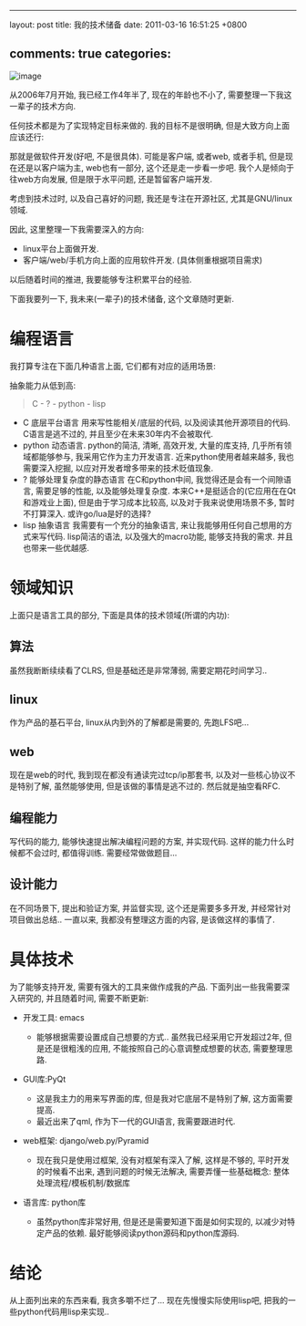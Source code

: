 
---
layout: post
title: 我的技术储备
date: 2011-03-16 16:51:25 +0800

comments: true
categories: 
---

![image](http://www.cqaz.com.cn/Files/UpLoadfiles/200907/%E6%9F%90%E6%88%90%E5%93%81%E6%B2%B9%E5%82%A8%E5%A4%87%E5%BA%93%EF%BC%8832%E4%B8%87m3%E5%82%A8%E6%B2%B9%E7%BD%90%E7%BE%A4%EF%BC%89.jpg)

从2006年7月开始, 我已经工作4年半了, 现在的年龄也不小了,
需要整理一下我这一辈子的技术方向.

任何技术都是为了实现特定目标来做的. 我的目标不是很明确,
但是大致方向上面应该还行:

那就是做软件开发(好吧, 不是很具体). 可能是客户端, 或者web, 或者手机,
但是现在还是以客户端为主, web也有一部分, 这个还是走一步看一步吧.
我个人是倾向于往web方向发展, 但是限于水平问题, 还是暂留客户端开发.

考虑到技术过时, 以及自己喜好的问题, 我还是专注在开源社区,
尤其是GNU/linux领域.

因此, 这里整理一下我需要深入的方向:

-   linux平台上面做开发.
-   客户端/web/手机方向上面的应用软件开发. (具体侧重根据项目需求)

以后随着时间的推进, 我要能够专注积累平台的经验.

下面我要列一下, 我未来(一辈子)的技术储备, 这个文章随时更新.

编程语言
========

我打算专注在下面几种语言上面, 它们都有对应的适用场景:

抽象能力从低到高:

> C - ? - python - lisp

-   C 底层平台语言 用来写性能相关/底层的代码,
    以及阅读其他开源项目的代码. C语言是逃不过的,
    并且至少在未来30年内不会被取代.
-   python 动态语言. python的简洁, 清晰, 高效开发, 大量的库支持,
    几乎所有领域都能够参与, 我采用它作为主力开发语言.
    近来python使用者越来越多, 我也需要深入挖掘,
    以应对开发者增多带来的技术贬值现象.
-   ? 能够处理复杂度的静态语言 在C和python中间,
    我觉得还是会有一个间隙语言, 需要足够的性能, 以及能够处理复杂度.
    本来C++是挺适合的(它应用在在Qt和游戏业上面), 但是由于学习成本比较高,
    以及对于我来说使用场景不多, 暂时不打算深入. 或许go/lua是好的选择?
-   lisp 抽象语言 我需要有一个充分的抽象语言,
    来让我能够用任何自己想用的方式来写代码. lisp简洁的语法,
    以及强大的macro功能, 能够支持我的需求. 并且也带来一些优越感.

领域知识
========

上面只是语言工具的部分, 下面是具体的技术领域(所谓的内功):

算法
----

虽然我断断续续看了CLRS, 但是基础还是非常薄弱, 需要定期花时间学习..

linux
-----

作为产品的基石平台, linux从内到外的了解都是需要的, 先跑LFS吧...

web
---

现在是web的时代, 我到现在都没有通读完过tcp/ip那套书,
以及对一些核心协议不是特别了解, 虽然能够使用, 但是该做的事情是逃不过的.
然后就是抽空看RFC.

编程能力
--------

写代码的能力, 能够快速提出解决编程问题的方案, 并实现代码.
这样的能力什么时候都不会过时, 都值得训练. 需要经常做做题目...

设计能力
--------

在不同场景下, 提出和验证方案, 并监督实现, 这个还是需要多多开发,
并经常针对项目做出总结.. 一直以来, 我都没有整理这方面的内容,
是该做这样的事情了.

具体技术
========

为了能够支持开发, 需要有强大的工具来做作成我的产品.
下面列出一些我需要深入研究的, 并且随着时间, 需要不断更新:

-   开发工具: emacs
    -   能够根据需要设置成自己想要的方式.. 虽然我已经采用它开发超过2年,
        但是还是很粗浅的应用, 不能按照自己的心意调整成想要的状态,
        需要整理思路.

-   GUI库:PyQt
    -   这是我主力的用来写界面的库, 但是我对它底层不是特别了解,
        这方面需要提高.
    -   最近出来了qml, 作为下一代的GUI语言, 我需要跟进时代.

-   web框架: django/web.py/Pyramid
    -   现在我只是使用过框架, 没有对框架有深入了解, 这样是不够的,
        平时开发的时候看不出来, 遇到问题的时候无法解决,
        需要弄懂一些基础概念: 整体处理流程/模板机制/数据库

-   语言库: python库
    -   虽然python库非常好用, 但是还是需要知道下面是如何实现的,
        以减少对特定产品的依赖. 最好能够阅读python源码和python库源码.

结论
====

从上面列出来的东西来看, 我贪多嚼不烂了... 现在先慢慢实际使用lisp吧,
把我的一些python代码用lisp来实现..